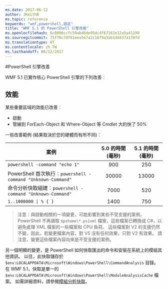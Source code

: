 ```yaml
---
ms.date: 2017-06-12
author: JKeithB
ms.topic: reference
keywords: "wmf,powershell,設定"
title: "WMF 5.1 的 PowerShell 引擎改善"
ms.openlocfilehash: 6c8000ccfc59ab46de95dc4f67161e12a5a41199
ms.sourcegitcommit: 75f70c7df01eea5e7a2c16f9a3ab1dd437a1f8fd
ms.translationtype: HT
ms.contentlocale: zh-TW
ms.lasthandoff: 06/12/2017
---
```

<a id="powershell-engine-improvements" class="xliff"></a>
#PowerShell 引擎改善

WMF 5.1 已實作核心 PowerShell 引擎的下列改善︰


<a id="performance" class="xliff"></a>
## 效能 ##

某些重要區域的效能已改善︰

- 啟動
- 管線到 ForEach-Object 和 Where-Object 等 Cmdlet 大約快了 50% 

一些改善範例 (結果取決於您的硬體而有所不同)： 

| 案例 | 5.0 的時間 (毫秒) | 5.1 的時間 (毫秒) |
| -------- | :---------------: | :---------------: |
| `powershell -command "echo 1"` | 900 | 250 |
| PowerShell 首次執行︰`powershell -command "Unknown-Command"` | 30000 | 13000 |
| 命令分析快取組建︰`powershell -command "Unknown-Command"` | 7000 | 520 |
| <code>1..1000000 &#124; % { }</code> | 1400 | 750 |
  
> 注意：與啟動相關的一項變更，可能影響到某些不受支援的案例。 
> PowerShell 不再讀取 `$pshome\*.ps1xml` 檔案，這些檔案已轉換成 C#，以避免處理 XML 檔案的一些檔案和 CPU 負荷。 
這些檔案對 V2 的支援仍然不變，因此，若變更檔案內容，對 V5 沒有任何效果，只對 V2 有效果。 
請注意，變更這些檔案內容向來是不受支援的案例。

另一個明顯的變更，是 PowerShell 如何快取匯出的命令和安裝在系統上的模組其他資訊。 以往，此快取儲存於 `$env:LOCALAPPDATA\Microsoft\Windows\PowerShell\CommandAnalysis` 目錄。 在 WMF 5.1，快取是單一的 `$env:LOCALAPPDATA\Microsoft\Windows\PowerShell\ModuleAnalysisCache` 檔案。
如需詳細資料，請參閱[模組分析快取](scenarios-features.md#module-analysis-cache)。

